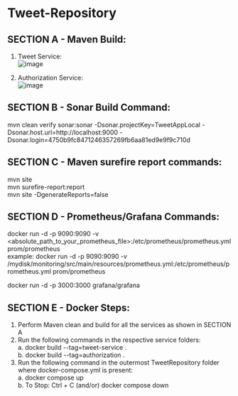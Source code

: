 # Tweet-Repository

## SECTION A - Maven Build:  
1. Tweet Service:  
![image](https://user-images.githubusercontent.com/104539687/173216312-4901d028-74af-4ac3-a1a0-388b5776b6e1.png)
  
2. Authorization Service:  
![image](https://user-images.githubusercontent.com/104539687/173216470-4b7f6667-7599-4345-af8e-95bf324db120.png)
    
## SECTION B - Sonar Build Command:  
mvn clean verify sonar:sonar -Dsonar.projectKey=TweetAppLocal -Dsonar.host.url=http://localhost:9000 -Dsonar.login=4750b9fc8471246357269fb6aa81ed9e9f9c710d  
  
## SECTION C - Maven surefire report commands:  
mvn site  
mvn surefire-report:report  
mvn site -DgenerateReports=false  
  
## SECTION D - Prometheus/Grafana Commands:  
docker run -d -p 9090:9090 -v <absolute_path_to_your_prometheus_file>:/etc/prometheus/prometheus.yml prom/prometheus  
example: docker run -d -p 9090:9090 -v /mydisk/monitoring/src/main/resources/prometheus.yml:/etc/prometheus/prometheus.yml prom/prometheus  

docker run -d -p 3000:3000 grafana/grafana  

## SECTION E - Docker Steps:  
1. Perform Maven clean and build for all the services as shown in SECTION A  
2. Run the following commands in the respective service folders:  
      a. docker build --tag=tweet-service .  
      b. docker build --tag=authorization .  
3. Run the following command in the outermost TweetRepository folder where docker-compose.yml is present:  
      a. docker compose up  
      b. To Stop: Ctrl + C (and/or) docker compose down  
